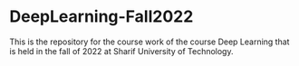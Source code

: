 # DeepLearning-Fall2022
This is the repository for the course work of the course Deep Learning that is held in the fall of 2022 at Sharif University of Technology. 
